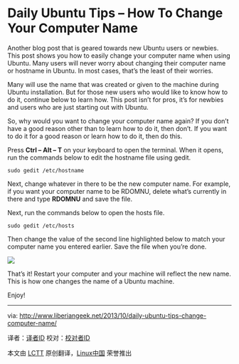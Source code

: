 Daily Ubuntu Tips – How To Change Your Computer Name
================================================================================
Another blog post that is geared towards new Ubuntu users or newbies. This post shows you how to easily change your computer name when using Ubuntu. Many users will never worry about changing their computer name or hostname in Ubuntu. In most cases, that’s the least of their worries.

Many will use the name that was created or given to the machine during Ubuntu installation. But for those new users who would like to know how to do it, continue below to learn how. This post isn’t for pros, it’s for newbies and users who are just starting out with Ubuntu.

So, why would you want to change your computer name again? If you don’t have a good reason other than to learn how to do it, then don’t. If you want to do it for a good reason or learn how to do it, then do this.

Press **Ctrl – Alt – T** on your keyboard to open the terminal. When it opens, run the commands below to edit the hostname file using gedit.

    sudo gedit /etc/hostname

Next, change whatever in there to be the new computer name. For example, if you want your computer name to be RDOMNU, delete what’s currently in there and type **RDOMNU** and save the file.

Next, run the commands below to open the hosts file.

    sudo gedit /etc/hosts

Then change the value of the second line highlighted below to match your computer name you entered earlier. Save the file when you’re done. 

![](http://www.liberiangeek.net/wp-content/uploads/2013/10/ubuntuhostnamechange.png)

That’s it! Restart your computer and your machine will reflect the new name. This is how one changes the name of a Ubuntu machine.

Enjoy!

--------------------------------------------------------------------------------

via: http://www.liberiangeek.net/2013/10/daily-ubuntu-tips-change-computer-name/

译者：[译者ID](https://github.com/译者ID) 校对：[校对者ID](https://github.com/校对者ID)

本文由 [LCTT](https://github.com/LCTT/TranslateProject) 原创翻译，[Linux中国](http://linux.cn/) 荣誉推出